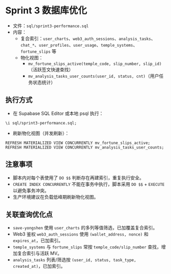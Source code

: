 # Sprint 3 数据库优化

- 文件：`sql/sprint3-performance.sql`
- 内容：
  - 复合索引：`user_charts`、`web3_auth_sessions`、`analysis_tasks`、`chat_*`、`user_profiles`、`user_usage`、`temple_systems`、`fortune_slips` 等
  - 物化视图：
    - `mv_fortune_slips_active(temple_code, slip_number, slip_id)`（活跃签文快速查找）
    - `mv_analysis_tasks_user_counts(user_id, status, cnt)`（用户任务状态统计）

## 执行方式

- 在 Supabase SQL Editor 或本地 psql 执行：

```
\i sql/sprint3-performance.sql;
```

- 刷新物化视图（并发刷新）：

```
REFRESH MATERIALIZED VIEW CONCURRENTLY mv_fortune_slips_active;
REFRESH MATERIALIZED VIEW CONCURRENTLY mv_analysis_tasks_user_counts;
```

## 注意事项
- 脚本内对每个表使用了 `DO $$` 判断存在再建索引，重复执行安全。
- `CREATE INDEX CONCURRENTLY` 不能在事务中执行，脚本采用 `DO $$` + `EXECUTE` 以避免事务冲突。
- 生产环境建议在负载低峰期刷新物化视图。

## 关联查询优化点
- `save-yongshen` 使用 `user_charts` 的多列等值筛选，已加覆盖复合索引。
- Web3 鉴权 `web3_auth_sessions` 使用 `(wallet_address, nonce)` 和 `expires_at`，已加索引。
- `temple_systems` 与 `fortune_slips` 常按 `temple_code/slip_number` 查找，增加复合索引与活跃 MV。
- `analysis_tasks` 列表/筛选按 `(user_id, status, task_type, created_at)`，已加索引。

